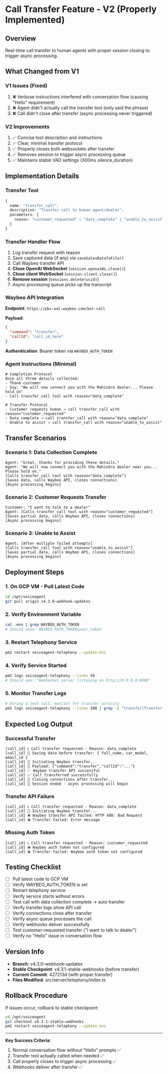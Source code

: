 # Call Transfer Feature - V2 (Properly Implemented)

## Overview
Real-time call transfer to human agents with proper session closing to trigger async processing.

## What Changed from V1

### V1 Issues (Fixed)
1. ❌ Verbose instructions interfered with conversation flow (causing "Hello" requirement)
2. ❌ Agent didn't actually call the transfer tool (only said the phrase)
3. ❌ Call didn't close after transfer (async processing never triggered)

### V2 Improvements
1. ✅ Concise tool description and instructions
2. ✅ Clear, minimal transfer protocol
3. ✅ Properly closes both websockets after transfer
4. ✅ Removes session to trigger async processing queue
5. ✅ Maintains stable VAD settings (300ms silence_duration)

## Implementation Details

### Transfer Tool
```typescript
{
  name: "transfer_call",
  description: "Transfer call to human agent/dealer",
  parameters: {
    reason: "customer_requested" | "data_complete" | "unable_to_assist"
  }
}
```

### Transfer Handler Flow
1. Log transfer request with reason
2. Save captured data (if any) via `saveSalesDataToFile()`
3. Call Waybeo transfer API
4. **Close OpenAI WebSocket** (`session.openaiWs.close()`)
5. **Close client WebSocket** (`session.client.close()`)
6. **Remove session** (`sessions.delete(ucid)`)
7. Async processing queue picks up the transcript

### Waybeo API Integration
**Endpoint**: `https://pbx-uat.waybeo.com/bot-call`

**Payload**:
```json
{
  "command": "transfer",
  "callId": "call_id_here"
}
```

**Authentication**: Bearer token via `WAYBEO_AUTH_TOKEN`

### Agent Instructions (Minimal)
```
# Completion Protocol
Once all three details collected:
- Thank customer
- Say: "We will now connect you with the Mahindra dealer... Please hold on"
- Call transfer_call tool with reason="data_complete"

# Transfer Protocol
- Customer requests human → call transfer_call with reason="customer_requested"
- Data complete → call transfer_call with reason="data_complete"
- Unable to assist → call transfer_call with reason="unable_to_assist"
```

## Transfer Scenarios

### Scenario 1: Data Collection Complete
```
Agent: "Great, thanks for providing these details."
Agent: "We will now connect you with the Mahindra dealer near you... Please hold on."
[Calls transfer_call tool with reason="data_complete"]
[Saves data, calls Waybeo API, closes connections]
[Async processing begins]
```

### Scenario 2: Customer Requests Transfer
```
Customer: "I want to talk to a dealer"
Agent: [Calls transfer_call tool with reason="customer_requested"]
[Saves partial data, calls Waybeo API, closes connections]
[Async processing begins]
```

### Scenario 3: Unable to Assist
```
Agent: [After multiple failed attempts]
[Calls transfer_call tool with reason="unable_to_assist"]
[Saves partial data, calls Waybeo API, closes connections]
[Async processing begins]
```

## Deployment Steps

### 1. On GCP VM - Pull Latest Code
```bash
cd /opt/voiceagent
git pull origin v4.3.0-webhook-updates
```

### 2. Verify Environment Variable
```bash
cat .env | grep WAYBEO_AUTH_TOKEN
# Should show: WAYBEO_AUTH_TOKEN=your_token
```

### 3. Restart Telephony Service
```bash
pm2 restart voiceagent-telephony --update-env
```

### 4. Verify Service Started
```bash
pm2 logs voiceagent-telephony --lines 50
# Should see: "WebSocket server listening on http://0.0.0.0:8080"
```

### 5. Monitor Transfer Logs
```bash
# During a test call, monitor for transfer activity
pm2 logs voiceagent-telephony --lines 100 | grep -E "transfer|Transfer"
```

## Expected Log Output

### Successful Transfer
```
[call_id] 📞 Call transfer requested - Reason: data_complete
[call_id] 💾 Saving data before transfer: { full_name, car_model, email_id }
[call_id] 🔄 Initiating Waybeo transfer...
[call_id] 📡 Payload: {"command":"transfer","callId":"..."}
[call_id] ✅ Waybeo transfer API successful
[call_id] ✅ Call transferred successfully
[call_id] 🔌 Closing connections after transfer...
[call_id] 🏁 Session ended - async processing will begin
```

### Transfer API Failure
```
[call_id] 📞 Call transfer requested - Reason: data_complete
[call_id] 🔄 Initiating Waybeo transfer...
[call_id] ❌ Waybeo transfer API failed: HTTP 400: Bad Request
[call_id] ❌ Transfer failed: Error message
```

### Missing Auth Token
```
[call_id] 📞 Call transfer requested - Reason: customer_requested
[call_id] ❌ Waybeo auth token not configured
[call_id] ❌ Transfer failed: Waybeo auth token not configured
```

## Testing Checklist

- [ ] Pull latest code to GCP VM
- [ ] Verify WAYBEO_AUTH_TOKEN is set
- [ ] Restart telephony service
- [ ] Verify service starts without errors
- [ ] Test call with data collection complete → auto transfer
- [ ] Verify transfer logs show API call
- [ ] Verify connections close after transfer
- [ ] Verify async queue processes the call
- [ ] Verify webhooks deliver successfully
- [ ] Test customer-requested transfer ("I want to talk to dealer")
- [ ] Verify no "Hello" issue in conversation flow

## Version Info

- **Branch**: v4.3.0-webhook-updates
- **Stable Checkpoint**: v4.3.1-stable-webhooks (before transfer)
- **Current Commit**: 427213d (with proper transfer)
- **Files Modified**: src/server/telephony/index.ts

## Rollback Procedure

If issues occur, rollback to stable checkpoint:
```bash
cd /opt/voiceagent
git checkout v4.3.1-stable-webhooks
pm2 restart voiceagent-telephony --update-env
```

---

**Key Success Criteria**: 
1. Normal conversation flow without "Hello" prompts ✅
2. Transfer tool actually called when needed ✅
3. Call properly closes to trigger async processing ✅
4. Webhooks deliver after transfer ✅

